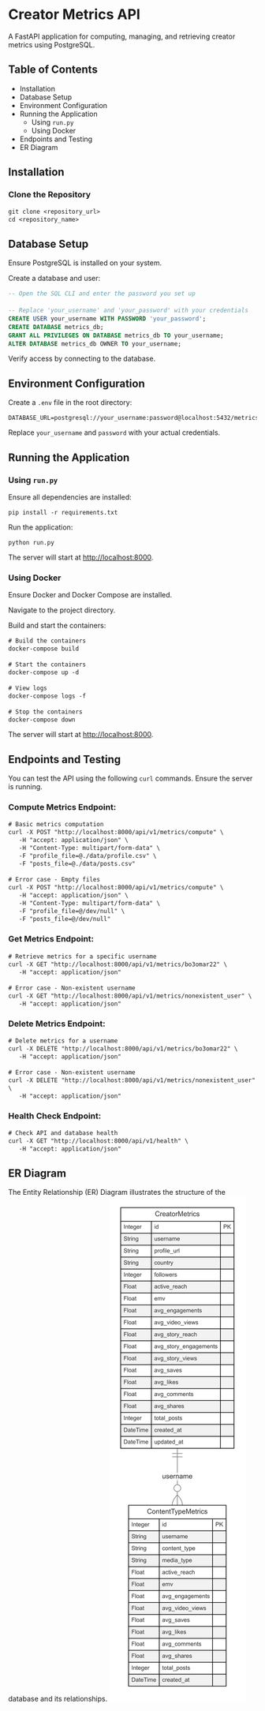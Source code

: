 # Creator Metrics API

A FastAPI application for computing, managing, and retrieving creator metrics using PostgreSQL.

## Table of Contents

- Installation
- Database Setup
- Environment Configuration
- Running the Application
  - Using `run.py`
  - Using Docker
- Endpoints and Testing
- ER Diagram

## Installation

### Clone the Repository
```
git clone <repository_url>
cd <repository_name>
```

## Database Setup

Ensure PostgreSQL is installed on your system.

Create a database and user:
```sql
-- Open the SQL CLI and enter the password you set up

-- Replace 'your_username' and 'your_password' with your credentials
CREATE USER your_username WITH PASSWORD 'your_password';
CREATE DATABASE metrics_db;
GRANT ALL PRIVILEGES ON DATABASE metrics_db TO your_username;
ALTER DATABASE metrics_db OWNER TO your_username;
```

Verify access by connecting to the database.

## Environment Configuration

Create a `.env` file in the root directory:
```
DATABASE_URL=postgresql://your_username:password@localhost:5432/metrics_db
```

Replace `your_username` and `password` with your actual credentials.

## Running the Application

### Using `run.py`

Ensure all dependencies are installed:
```
pip install -r requirements.txt
```

Run the application:
```
python run.py
```

The server will start at [http://localhost:8000](http://localhost:8000).

### Using Docker

Ensure Docker and Docker Compose are installed.

Navigate to the project directory.

Build and start the containers:
```
# Build the containers
docker-compose build

# Start the containers
docker-compose up -d

# View logs
docker-compose logs -f

# Stop the containers
docker-compose down
```
The server will start at [http://localhost:8000](http://localhost:8000).

## Endpoints and Testing

You can test the API using the following `curl` commands. Ensure the server is running.

### Compute Metrics Endpoint:
```
# Basic metrics computation
curl -X POST "http://localhost:8000/api/v1/metrics/compute" \
   -H "accept: application/json" \
   -H "Content-Type: multipart/form-data" \
   -F "profile_file=@./data/profile.csv" \
   -F "posts_file=@./data/posts.csv"

# Error case - Empty files
curl -X POST "http://localhost:8000/api/v1/metrics/compute" \
   -H "accept: application/json" \
   -H "Content-Type: multipart/form-data" \
   -F "profile_file=@/dev/null" \
   -F "posts_file=@/dev/null"
```

### Get Metrics Endpoint:
```
# Retrieve metrics for a specific username
curl -X GET "http://localhost:8000/api/v1/metrics/bo3omar22" \
   -H "accept: application/json"

# Error case - Non-existent username
curl -X GET "http://localhost:8000/api/v1/metrics/nonexistent_user" \
   -H "accept: application/json"
```

### Delete Metrics Endpoint:
```
# Delete metrics for a username
curl -X DELETE "http://localhost:8000/api/v1/metrics/bo3omar22" \
   -H "accept: application/json"

# Error case - Non-existent username
curl -X DELETE "http://localhost:8000/api/v1/metrics/nonexistent_user" \
   -H "accept: application/json"
```

### Health Check Endpoint:
```
# Check API and database health
curl -X GET "http://localhost:8000/api/v1/health" \
   -H "accept: application/json"
```

## ER Diagram

The Entity Relationship (ER) Diagram illustrates the structure of the database and its relationships.
![alt text](https://github.com/Ali-Awais-Safdar/Python-Developer-Assignment-SilaInsights/blob/master/Task2/erDiagram/schema.png)
